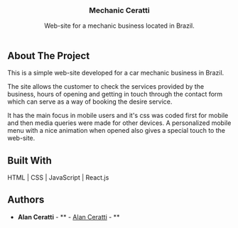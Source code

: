 <br/>
<p align="center">
  <h3 align="center">Mechanic Ceratti </h3>

  <p align="center">
    Web-site for a mechanic business located in Brazil.
    <br/>
    <br/>
  </p>
</p>

## About The Project

This is a simple web-site developed for a car mechanic business in Brazil.

The site allows the customer to check the services provided by the business, hours of opening and getting in touch through the contact form which can serve as a way of booking the desire service.

It has the main focus in mobile users and it's css was coded first for mobile and then media queries were made for other devices. A personalized mobile menu with a nice animation when opened also gives a special touch to the web-site.

## Built With

HTML | CSS | JavaScript | React.js

## Authors

-   **Alan Ceratti** - ** - [Alan Ceratti](https://github.com/alanrceratti) - **
